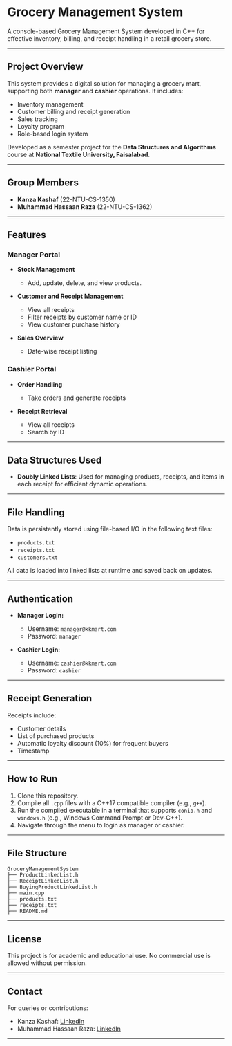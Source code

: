 
# Grocery Management System

A console-based Grocery Management System developed in C++ for effective inventory, billing, and receipt handling in a retail grocery store.

---

## Project Overview

This system provides a digital solution for managing a grocery mart, supporting both **manager** and **cashier** operations. It includes:

- Inventory management
- Customer billing and receipt generation
- Sales tracking
- Loyalty program
- Role-based login system

Developed as a semester project for the **Data Structures and Algorithms** course at **National Textile University, Faisalabad**.

---

## Group Members

- **Kanza Kashaf** (22-NTU-CS-1350)  
- **Muhammad Hassaan Raza** (22-NTU-CS-1362)

---

## Features

### Manager Portal

- **Stock Management**  
  - Add, update, delete, and view products.

- **Customer and Receipt Management**  
  - View all receipts
  - Filter receipts by customer name or ID
  - View customer purchase history

- **Sales Overview**  
  - Date-wise receipt listing

### Cashier Portal

- **Order Handling**  
  - Take orders and generate receipts

- **Receipt Retrieval**  
  - View all receipts
  - Search by ID

---

## Data Structures Used

- **Doubly Linked Lists**: Used for managing products, receipts, and items in each receipt for efficient dynamic operations.

---

## File Handling

Data is persistently stored using file-based I/O in the following text files:
- `products.txt`
- `receipts.txt`
- `customers.txt`

All data is loaded into linked lists at runtime and saved back on updates.

---

## Authentication

- **Manager Login:**  
  - Username: `manager@kkmart.com`  
  - Password: `manager`

- **Cashier Login:**  
  - Username: `cashier@kkmart.com`  
  - Password: `cashier`

---

## Receipt Generation

Receipts include:
- Customer details
- List of purchased products
- Automatic loyalty discount (10%) for frequent buyers
- Timestamp

---

## How to Run

1. Clone this repository.
2. Compile all `.cpp` files with a C++17 compatible compiler (e.g., `g++`).
3. Run the compiled executable in a terminal that supports `conio.h` and `windows.h` (e.g., Windows Command Prompt or Dev-C++).
4. Navigate through the menu to login as manager or cashier.

---

## File Structure

```
GroceryManagementSystem
├── ProductLinkedList.h
├── ReceiptLinkedList.h
├── BuyingProductLinkedList.h
├── main.cpp
├── products.txt
├── receipts.txt
├── README.md
```

---

## License

This project is for academic and educational use. No commercial use is allowed without permission.

---

## Contact

For queries or contributions:
- Kanza Kashaf: [LinkedIn](https://www.linkedin.com/in/kanza-kashaf/)
- Muhammad Hassaan Raza: [LinkedIn](https://www.linkedin.com/in/muhammad-hassaan-raza/)

---
